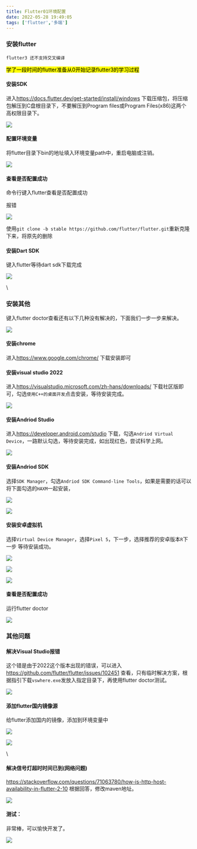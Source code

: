 ```yaml
---
title: Flutter01环境配置
date: 2022-05-28 19:49:05
tags: ['flutter','多端']
---
```


### 安装flutter

`flutter3 还不支持交叉编译`

<mark>学了一段时间的flutter准备从0开始记录flutter3的学习过程</mark>

#### 安装SDK

进入<https://docs.flutter.dev/get-started/install/windows> 下载压缩包，将压缩包解压到C盘根目录下，不要解压到Program files或Program Files(x86)这两个高权限目录下。

![](https://p3-juejin.byteimg.com/tos-cn-i-k3u1fbpfcp/895fe64fbbbb4e23a3ca24dc89279d90~tplv-k3u1fbpfcp-zoom-1.image)

#### 配置环境变量

将flutter目录下bin的地址填入环境变量path中，重启电脑或注销。

![](https://p3-juejin.byteimg.com/tos-cn-i-k3u1fbpfcp/b4e90690088549cb93d1bdc1fc4416b0~tplv-k3u1fbpfcp-zoom-1.image)

#### 查看是否配置成功

命令行键入flutter查看是否配置成功

报错

![](https://p3-juejin.byteimg.com/tos-cn-i-k3u1fbpfcp/a1bbff8905cd4a8680df525c2e79985f~tplv-k3u1fbpfcp-zoom-1.image)

使用`git clone -b stable https://github.com/flutter/flutter.git`重新克隆下来，将原先的删除

#### 安装Dart SDK

键入flutter等待dart sdk下载完成

![](https://p3-juejin.byteimg.com/tos-cn-i-k3u1fbpfcp/d4ea54c4e25e43e994d9712da22387ca~tplv-k3u1fbpfcp-zoom-1.image)

\


### 安装其他

键入flutter doctor查看还有以下几种没有解决的，下面我们一步一步来解决。

![](https://p3-juejin.byteimg.com/tos-cn-i-k3u1fbpfcp/2638c61b806145cf89ddb09a4838dd57~tplv-k3u1fbpfcp-zoom-1.image)

#### 安装chrome

进入<https://www.google.com/chrome/> 下载安装即可

#### 安装visual studio 2022

进入<https://visualstudio.microsoft.com/zh-hans/downloads/> 下载社区版即可，勾选`使用C++的桌面开发`点击安装，等待安装完成。

![](https://p3-juejin.byteimg.com/tos-cn-i-k3u1fbpfcp/3e777567d3cb467d88105013148bb596~tplv-k3u1fbpfcp-zoom-1.image)

#### 安装Andriod Studio

进入<https://developer.android.com/studio> 下载，勾选`Andriod Virtual Device`，一路默认勾选，等待安装完成，如出现红色，尝试科学上网。

![](https://p3-juejin.byteimg.com/tos-cn-i-k3u1fbpfcp/552b0a08938c486d8dadb5e2e6b15668~tplv-k3u1fbpfcp-zoom-1.image)

#### 安装Andriod SDK

选择`SDK Manager`，勾选`Andriod SDK Command-line Tools`，如果是需要的话可以将下面勾选的`HAXM`一起安装，

![](https://p3-juejin.byteimg.com/tos-cn-i-k3u1fbpfcp/e1d726e8cbfc434d96705bb32048cb1c~tplv-k3u1fbpfcp-zoom-1.image)

![](https://p3-juejin.byteimg.com/tos-cn-i-k3u1fbpfcp/fce766d0e1c9420784ab70348dbeff70~tplv-k3u1fbpfcp-zoom-1.image)

#### 安装安卓虚拟机

选择`Virtual Device Manager`，选择`Pixel 5`，下一步，选择推荐的安卓版本`R`下一步 等待安装成功。

![](https://p3-juejin.byteimg.com/tos-cn-i-k3u1fbpfcp/4b7526d8ba6b4d0ea6348a607c79ac47~tplv-k3u1fbpfcp-zoom-1.image)

![](https://p3-juejin.byteimg.com/tos-cn-i-k3u1fbpfcp/1aa5e5e157064317ac3b6a8732cb7003~tplv-k3u1fbpfcp-zoom-1.image)

![](https://p3-juejin.byteimg.com/tos-cn-i-k3u1fbpfcp/88aaa6dc9343450f8a59986f1c44f5c3~tplv-k3u1fbpfcp-zoom-1.image)

#### 查看是否配置成功

运行flutter doctor

![](https://p3-juejin.byteimg.com/tos-cn-i-k3u1fbpfcp/415044a34a834560b0929c67c091460a~tplv-k3u1fbpfcp-zoom-1.image)

### 其他问题

#### 解决Visual Studio报错

这个错是由于2022这个版本出现的错误，可以进入<https://github.com/flutter/flutter/issues/102451> 查看，只有临时解决方案，根据指引下载`vswhere.exe`发放入指定目录下，再使用flutter doctor测试。

![](https://p3-juejin.byteimg.com/tos-cn-i-k3u1fbpfcp/84d22c24b7bc4c899bf05d85e3470d9d~tplv-k3u1fbpfcp-zoom-1.image)

#### 添加flutter国内镜像源

给flutter添加国内的镜像，添加到环境变量中

![](https://p3-juejin.byteimg.com/tos-cn-i-k3u1fbpfcp/56e499998a8b440b95aefd271277c733~tplv-k3u1fbpfcp-zoom-1.image)

![](https://p3-juejin.byteimg.com/tos-cn-i-k3u1fbpfcp/462c095fe9e4473693bf9af12b44a5eb~tplv-k3u1fbpfcp-zoom-1.image)

\


#### 解决信号灯超时时间已到(网络问题)

<https://stackoverflow.com/questions/71063780/how-is-http-host-availability-in-flutter-2-10> 根据回答，修改maven地址。

![](https://p3-juejin.byteimg.com/tos-cn-i-k3u1fbpfcp/eaf44b73e2ce4018b5c30ed78eee86bc~tplv-k3u1fbpfcp-zoom-1.image)

#### 测试：

非常棒，可以愉快开发了。

![](https://p3-juejin.byteimg.com/tos-cn-i-k3u1fbpfcp/62ac5c26ad644978bf092014c1c4503c~tplv-k3u1fbpfcp-zoom-1.image)
